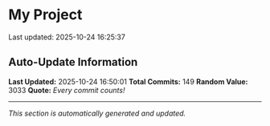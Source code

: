 # My Project


Last updated: 2025-10-24 16:25:37





















































































































































## Auto-Update Information

**Last Updated:** 2025-10-24 16:50:01
**Total Commits:** 149
**Random Value:** 3033
**Quote:** _Every commit counts!_

---
_This section is automatically generated and updated._